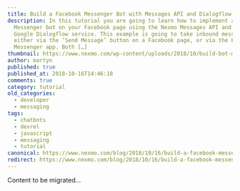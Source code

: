 ```yaml
---
title: Build a Facebook Messenger Bot with Messages API and Dialogflow
description: In this tutorial you are going to learn how to implement a Facebook
  Messenger bot on your Facebook page using the Nexmo Messages API and the
  Google Dialogflow service. This example is going to take inbound messages sent
  either via the ‘Send Message’ button on a Facebook page, or via the Facebook
  Messenger app. Both […]
thumbnail: https://www.nexmo.com/wp-content/uploads/2018/10/build-bot-messages-api.png
author: martyn
published: true
published_at: 2018-10-16T14:46:18
comments: true
category: tutorial
old_categories:
  - developer
  - messaging
tags:
  - chatbots
  - devrel
  - javascript
  - messaging
  - tutorial
canonical: https://www.nexmo.com/blog/2018/10/16/build-a-facebook-messenger-bot-with-messages-api-and-dialogflow-dr
redirect: https://www.nexmo.com/blog/2018/10/16/build-a-facebook-messenger-bot-with-messages-api-and-dialogflow-dr
---
```

Content to be migrated...